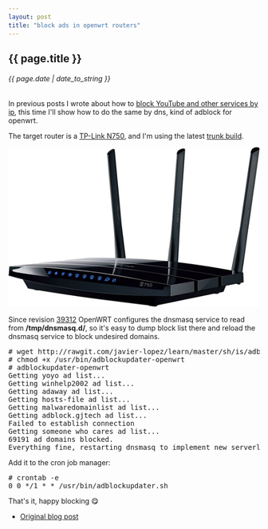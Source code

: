 ```yaml
---
layout: post
title: "block ads in openwrt routers"
---
```


## {{ page.title }}

###### {{ page.date | date_to_string }}

In previous posts I wrote about how to [block YouTube and other services by ip](http://javier.io/blog/en/2017/11/26/block-youtube-in-openwrt.html), this time I'll show how to do the same by dns, kind of adblock for openwrt.

The target router is a [TP-Link N750](http://www.amazon.com/TP-LINK-TL-WDR4300-Wireless-Gigabit-300Mbps/dp/B0088CJT4U), and I'm using the latest [trunk build](http://downloads.openwrt.org/snapshots/trunk/ar71xx/).

**[![](/assets/img/98.jpg)](/assets/img/98.jpg)**

Since revision [39312](https://dev.openwrt.org/changeset/39312/) OpenWRT configures the dnsmasq service to read from **/tmp/dnsmasq.d/**, so it's easy to dump block list there and reload the dnsmasq service to block undesired domains.

<pre>
# wget http://rawgit.com/javier-lopez/learn/master/sh/is/adblockupdater-openwrt -O /usr/bin/adblockupdater-openwrt
# chmod +x /usr/bin/adblockupdater-openwrt
# adblockupdater-openwrt
Getting yoyo ad list...
Getting winhelp2002 ad list...
Getting adaway ad list...
Getting hosts-file ad list...
Getting malwaredomainlist ad list...
Getting adblock.gjtech ad list...
Failed to establish connection
Getting someone who cares ad list...
69191 ad domains blocked.
Everything fine, restarting dnsmasq to implement new serverlist...
</pre>

Add it to the cron job manager:

<pre class="sh_sh">
# crontab -e
0 0 */1 * * /usr/bin/adblockupdater.sh
</pre>

That's it, happy blocking &#128523;

- [Original blog post](http://homepage.ruhr-uni-bochum.de/Jan.Holthuis/misc/adblock-on-your-openwrt-router/)
